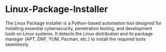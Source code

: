 # Linux-Package-Installer
The Linux Package Installer is a Python-based automation tool designed for installing essential cybersecurity, penetration testing, and development tools on Linux systems. It detects the Linux distribution and its package manager (APT, DNF, YUM, Pacman, etc.) to install the required tools seamlessly.
